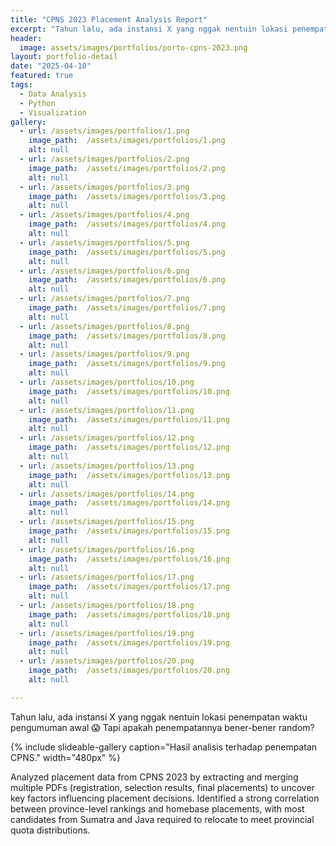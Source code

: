 ```yaml
---
title: "CPNS 2023 Placement Analysis Report"
excerpt: "Tahun lalu, ada instansi X yang nggak nentuin lokasi penempatan waktu pengumuman awal 😱 Tapi apakah penempatannya bener-bener random?"
header:
  image: assets/images/portfolios/porto-cpns-2023.png
layout: portfolio-detail
date: "2025-04-10"
featured: true
tags:
  - Data Analysis
  - Python
  - Visualization
gallery:
  - url: /assets/images/portfolios/1.png
    image_path:  /assets/images/portfolios/1.png
    alt: null
  - url: /assets/images/portfolios/2.png
    image_path:  /assets/images/portfolios/2.png
    alt: null
  - url: /assets/images/portfolios/3.png
    image_path:  /assets/images/portfolios/3.png
    alt: null
  - url: /assets/images/portfolios/4.png
    image_path:  /assets/images/portfolios/4.png
    alt: null
  - url: /assets/images/portfolios/5.png
    image_path:  /assets/images/portfolios/5.png
    alt: null
  - url: /assets/images/portfolios/6.png
    image_path:  /assets/images/portfolios/6.png
    alt: null
  - url: /assets/images/portfolios/7.png
    image_path:  /assets/images/portfolios/7.png
    alt: null
  - url: /assets/images/portfolios/8.png
    image_path:  /assets/images/portfolios/8.png
    alt: null
  - url: /assets/images/portfolios/9.png
    image_path:  /assets/images/portfolios/9.png
    alt: null
  - url: /assets/images/portfolios/10.png
    image_path:  /assets/images/portfolios/10.png
    alt: null
  - url: /assets/images/portfolios/11.png
    image_path:  /assets/images/portfolios/11.png
    alt: null
  - url: /assets/images/portfolios/12.png
    image_path:  /assets/images/portfolios/12.png
    alt: null
  - url: /assets/images/portfolios/13.png
    image_path:  /assets/images/portfolios/13.png
    alt: null
  - url: /assets/images/portfolios/14.png
    image_path:  /assets/images/portfolios/14.png
    alt: null
  - url: /assets/images/portfolios/15.png
    image_path:  /assets/images/portfolios/15.png
    alt: null
  - url: /assets/images/portfolios/16.png
    image_path:  /assets/images/portfolios/16.png
    alt: null
  - url: /assets/images/portfolios/17.png
    image_path:  /assets/images/portfolios/17.png
    alt: null
  - url: /assets/images/portfolios/18.png
    image_path:  /assets/images/portfolios/18.png
    alt: null
  - url: /assets/images/portfolios/19.png
    image_path:  /assets/images/portfolios/19.png
    alt: null
  - url: /assets/images/portfolios/20.png
    image_path:  /assets/images/portfolios/20.png
    alt: null

---
```

Tahun lalu, ada instansi X yang nggak nentuin lokasi penempatan waktu pengumuman awal 😱 Tapi apakah penempatannya bener-bener random?

{% include slideable-gallery caption="Hasil analisis terhadap penempatan CPNS." width="480px" %}

Analyzed placement data from CPNS 2023 by extracting and merging multiple PDFs (registration, selection results, final placements) to uncover key factors influencing placement decisions. Identified a strong correlation between province-level rankings and homebase placements, with most candidates from Sumatra and Java required to relocate to meet provincial quota distributions.